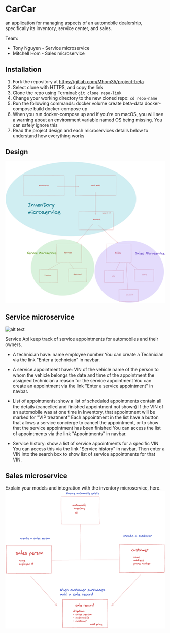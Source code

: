 # CarCar
an application for managing aspects of an automobile dealership, specifically its inventory, service center, and sales.

Team:

* Tony Nguyen - Service microservice
* Mitchell Hom - Sales microservice

## Installation

1. Fork the repository at https://gitlab.com/Mhom35/project-beta
2. Select clone with HTTPS, and copy the link
3. Clone the repo using Terminal: `git clone repo-link`
4. Change your working directory to the new cloned repo: `cd repo-name`
5. Run the following commands:
    docker volume create beta-data
    docker-compose build
    docker-compose up
6. When you run docker-compose up and if you're on macOS, you will see a warning about an environment variable named OS being missing. You can safely ignore this
7. Read the project design and each microservices details below to understand how everything works

## Design

![alt text](assets/DesignProjectBetaHR.png)

## Service microservice

![alt text](assets/Full-Service-model.png)

Service Api keep track of service appointments for automobiles and their owners.

* A technician have:
    name
    employee number
    You can create a Technician via the link "Enter a technician" in navbar.

* A service appointment have:
    VIN of the vehicle
    name of the person to whom the vehicle belongs
    the date and time of the appointment
    the assigned technician
    a reason for the service appointment
    You can create an appointment via the link "Enter a service appointment" in navbar.

* List of appointments:
    show a list of scheduled appointments contain all the details (cancelled and finished appointment not shown)
    If the VIN of an automobile was at one time in Inventory, that appointment will be marked for "VIP treatment"
    Each appointment in the list have a button that allows a service concierge to cancel the appointment, or to show that the service appointment has been finished
    You can access the list of appointments via the link "Appointments" in navbar.

* Service history:
    show a list of service appointments for a specific VIN
    You can access this via the link "Service history" in navbar. Then enter a VIN into the search box to show list of service appointments for that VIN.


## Sales microservice

Explain your models and integration with the inventory
microservice, here.
![alt text](assets/sales_microservice.png)
